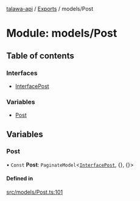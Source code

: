 [talawa-api](../README.md) / [Exports](../modules.md) / models/Post

# Module: models/Post

## Table of contents

### Interfaces

- [InterfacePost](../interfaces/models_Post.InterfacePost.md)

### Variables

- [Post](models_Post.md#post)

## Variables

### Post

• `Const` **Post**: `PaginateModel`<[`InterfacePost`](../interfaces/models_Post.InterfacePost.md), {}, {}\>

#### Defined in

[src/models/Post.ts:101](https://github.com/Nitya-Pasrija/talawa-api/blob/d3a6af9/src/models/Post.ts#L101)
